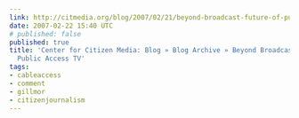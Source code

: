 ```yaml
---
link: http://citmedia.org/blog/2007/02/21/beyond-broadcast-future-of-public-access-tv/#comment-98367
date: 2007-02-22 15:40 UTC
# published: false
published: true
title: 'Center for Citizen Media: Blog » Blog Archive » Beyond Broadcast: Future of
  Public Access TV'
tags:
- cableaccess
- comment
- gillmor
- citizenjournalism
---
```




